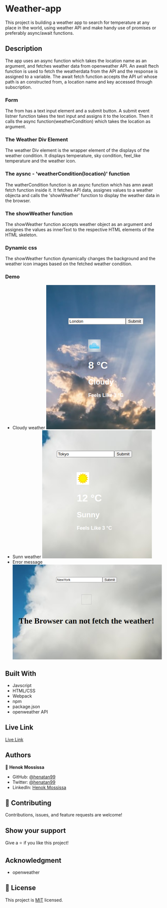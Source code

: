 # Weather-app
This project is building a weather app to search for temperature at any place in the world, using weather API and make handy use of promises  or preferably async/await functions. 

## Description 
The app uses an async function which takes the location name as an argument, and fetches weather data from openweather API. 
An await ftech function is used to fetch the weatherdata from the API and the response is assigned to a variable.
The await fetch function accepts the API url whose path is an constructed from, a location name and key accessed through subscription. 

### Form 
The from has a text input element and a submit button. A submit event listner function takes the text input and assigns it to the location. Then it calls the async function(weatherCondition) which takes the location as argument.

### The Weather Div Element 
The weather Div element is the wrapper element of the displays of the weather condition. 
It displays temperature, sky condition, feel_like temperature and the weather icon. 

### The aysnc - 'weatherCondition(location)' function
The watherCondition function is an async function which has amn await fetch function inside it. It fetches API data, assignes values to a weather objecta and calls the 'showWeather' function to display the weather data in the browser. 

### The showWeather function
The showWeather function accepts weather object as an argument and assignes the values as innerText to the respective HTML elements of the HTML skeleton. 

### Dynamic css
The showWeather function dynamically changes the background and the weather icon images based on the fetched weather condition. 

### Demo 
- Cloudy weather
![screenshot](src/docs/Screenshot1.png)
- Sunn weather
![screenshot](src/docs/Screenshot2.png)
- Error message 
![screenshot](src/docs/Screenshot3.png)

## Built With

- Javscript
- HTML/CSS
- Webpack 
- npm 
- package.json
- openweather API 

## Live Link
[Live Link](https://henatan99.github.io/Restaurant-page/)  

## Authors

👤 **Henok Mossissa**

- GitHub: [@henatan99](https://github.com/henatan99)
- Twitter: [@henatan99](https://twitter.com/henatan99)
- LinkedIn: [Henok Mossissa](https://www.linkedin.com/in/henok-mekonnen-2a251613/)

## :handshake: Contributing

Contributions, issues, and feature requests are welcome!

## Show your support

Give a :star:️ if you like this project!

## Acknowledgment 
- openweather 

## :memo: License

This project is [MIT](./LICENSE) licensed.